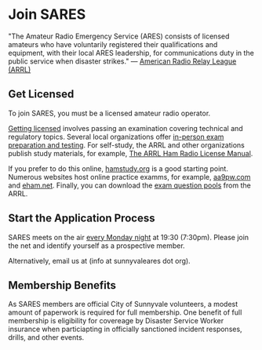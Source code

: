 # Join SARES

"The Amateur Radio Emergency Service (ARES) consists of licensed amateurs who have voluntarily registered their qualifications and equipment, with their local ARES leadership, for communications duty in the public service when disaster strikes." &mdash; [American Radio Relay League (ARRL)](https://www.arrl.org/ares)

## Get Licensed

To join SARES, you must be a licensed amateur radio operator.

[Getting licensed](https://www.arrl.org/getting-licensed) involves passing an examination covering technical and regulatory topics. Several local organizations offer [in-person exam preparation and testing](https://www.scc-ares-races.org/training/licensing.html). For self-study, the ARRL and other organizations publish study materials, for example, [The ARRL Ham Radio License Manual](https://www.arrl.org/studying-for-a-technician-license).

If you prefer to do this online, [hamstudy.org](https://hamstudy.org/) is a good starting point. Numerous websites host online practice examms, for example, [aa9pw.com](https://www.aa9pw.com/) and [eham.net](https://www.eham.net/exams/). Finally, you can download the [exam question pools](http://www.arrl.org/question-pools) from the ARRL.

## Start the Application Process

SARES meets on the air [every Monday night](nets.md) at 19:30 (7:30pm). Please join the net and identify yourself as a prospective member.

Alternatively, email us at (info at sunnyvaleares dot org).

## Membership Benefits

As SARES members are official City of Sunnyvale volunteers, a modest amount of paperwork is required for full membership. One benefit of full membership is eligibility for covereage by Disaster Service Worker insurance when particiapting in officially sanctioned incident responses, drills, and other events.
